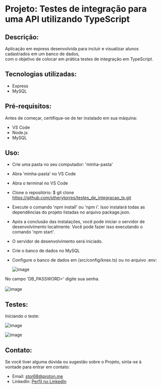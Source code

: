 # Projeto: Testes de integração para uma API utilizando TypeScript

## Descrição: 
Aplicação em express desenvolvida para incluir e visualizar alunos cadastrados em um banco de dados, <br>
com o objetivo de colocar em prática testes de integração em TypeScript.<br>

## Tecnologias utilizadas:
- Express
- MySQL

## Pré-requisitos:<br>
Antes de começar, certifique-se de ter instalado em sua máquina:<br>

- VS Code <br>
- Node.js <br>
- MySQL <br>

## Uso:<br>
* Crie uma pasta no seu computador: 'minha-pasta' <br>
* Abra 'minha-pasta' no VS Code <br>
* Abra o terminal no VS Code <br>
* Clone o repositório: $ git clone https://github.com/stherytorres/testes_de_integracao_ts.git <br>
* Execute o comando 'npm install' ou 'npm i'. Isso instalará todas as dependências do projeto listadas no arquivo package.json.<br>
* Após a conclusão das instalações, você pode iniciar o servidor de desenvolvimento localmente. Você pode fazer isso executando o comando 'npm start'.<br>
* O servidor de desenvolvimento será iniciado.<br>
* Crie o banco de dados no MySQL 
* Configure o banco de dados em (src/config/knex.ts) ou no arquivo .env:

 
    ![image](https://github.com/user-attachments/assets/1c73c320-7aac-4715-a691-5ade742cc9fa) <br>

No campo 'DB_PASSWORD=' digite sua senha. <br><br>
      ![image](https://github.com/user-attachments/assets/78a907e4-da48-4e58-a53e-3f91cb348348)

## Testes: 
Iniciando o teste:

![image](https://github.com/user-attachments/assets/3b3b6db2-c779-4e6f-86cc-789c5d8d06ac)

![image](https://github.com/user-attachments/assets/905da802-b9e3-4387-85fb-82eaee371f04)

## Contato:<br>
Se você tiver alguma dúvida ou sugestão sobre o Projeto, sinta-se à vontade para entrar em contato:<br>

- Email: stor68@proton.me<br>
- LinkedIn: [Perfil no LinkedIn](https://www.linkedin.com/in/sthery-torres/)
